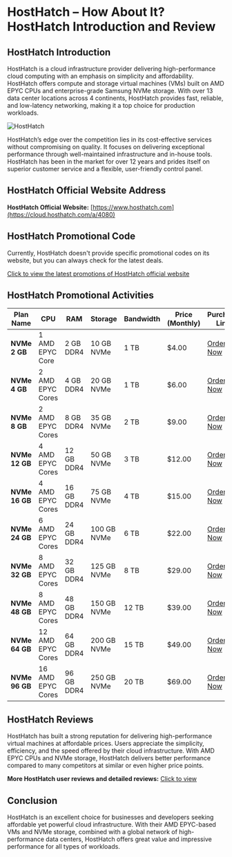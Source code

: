# HostHatch – How About It? HostHatch Introduction and Review

## HostHatch Introduction
HostHatch is a cloud infrastructure provider delivering high-performance cloud computing with an emphasis on simplicity and affordability. HostHatch offers compute and storage virtual machines (VMs) built on AMD EPYC CPUs and enterprise-grade Samsung NVMe storage. With over 13 data center locations across 4 continents, HostHatch provides fast, reliable, and low-latency networking, making it a top choice for production workloads.

![HostHatch](https://github.com/user-attachments/assets/68b684b6-b5be-4fa1-9dd1-84c9d6a5a3e1)

HostHatch’s edge over the competition lies in its cost-effective services without compromising on quality. It focuses on delivering exceptional performance through well-maintained infrastructure and in-house tools. HostHatch has been in the market for over 12 years and prides itself on superior customer service and a flexible, user-friendly control panel.

## HostHatch Official Website Address
**HostHatch Official Website:** [https://www.hosthatch.com](https://cloud.hosthatch.com/a/4080)

## HostHatch Promotional Code
Currently, HostHatch doesn't provide specific promotional codes on its website, but you can always check for the latest deals.

[Click to view the latest promotions of HostHatch official website](https://cloud.hosthatch.com/a/4080)

## HostHatch Promotional Activities

| Plan Name            | CPU                | RAM          | Storage         | Bandwidth      | Price (Monthly)   | Purchase Link                                             |
|----------------------|--------------------|--------------|-----------------|----------------|-------------------|-----------------------------------------------------------|
| **NVMe 2 GB**        | 1 AMD EPYC Core    | 2 GB DDR4    | 10 GB NVMe      | 1 TB           | $4.00             | [Order Now](https://cloud.hosthatch.com/a/4080)                     |
| **NVMe 4 GB**        | 2 AMD EPYC Cores   | 4 GB DDR4    | 20 GB NVMe      | 1 TB           | $6.00             | [Order Now](https://cloud.hosthatch.com/a/4080)                     |
| **NVMe 8 GB**        | 2 AMD EPYC Cores   | 8 GB DDR4    | 35 GB NVMe      | 2 TB           | $9.00             | [Order Now](https://cloud.hosthatch.com/a/4080)                     |
| **NVMe 12 GB**       | 4 AMD EPYC Cores   | 12 GB DDR4   | 50 GB NVMe      | 3 TB           | $12.00            | [Order Now](https://cloud.hosthatch.com/a/4080)                     |
| **NVMe 16 GB**       | 4 AMD EPYC Cores   | 16 GB DDR4   | 75 GB NVMe      | 4 TB           | $15.00            | [Order Now](https://cloud.hosthatch.com/a/4080)                     |
| **NVMe 24 GB**       | 6 AMD EPYC Cores   | 24 GB DDR4   | 100 GB NVMe     | 6 TB           | $22.00            | [Order Now](https://cloud.hosthatch.com/a/4080)                     |
| **NVMe 32 GB**       | 8 AMD EPYC Cores   | 32 GB DDR4   | 125 GB NVMe     | 8 TB           | $29.00            | [Order Now](https://cloud.hosthatch.com/a/4080)                     |
| **NVMe 48 GB**       | 8 AMD EPYC Cores   | 48 GB DDR4   | 150 GB NVMe     | 12 TB          | $39.00            | [Order Now](https://cloud.hosthatch.com/a/4080)                     |
| **NVMe 64 GB**       | 12 AMD EPYC Cores  | 64 GB DDR4   | 200 GB NVMe     | 15 TB          | $49.00            | [Order Now](https://cloud.hosthatch.com/a/4080)                     |
| **NVMe 96 GB**       | 16 AMD EPYC Cores  | 96 GB DDR4   | 250 GB NVMe     | 20 TB          | $69.00            | [Order Now](https://cloud.hosthatch.com/a/4080)                     |

## HostHatch Reviews
HostHatch has built a strong reputation for delivering high-performance virtual machines at affordable prices. Users appreciate the simplicity, efficiency, and the speed offered by their cloud infrastructure. With AMD EPYC CPUs and NVMe storage, HostHatch delivers better performance compared to many competitors at similar or even higher price points.

**More HostHatch user reviews and detailed reviews:** [Click to view](https://cloud.hosthatch.com/a/4080)


## Conclusion
HostHatch is an excellent choice for businesses and developers seeking affordable yet powerful cloud infrastructure. With their AMD EPYC-based VMs and NVMe storage, combined with a global network of high-performance data centers, HostHatch offers great value and impressive performance for all types of workloads.
